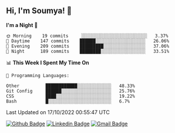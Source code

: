 ## Hi, I'm Soumya! 👋

<!--START_SECTION:waka-->
**I'm a Night 🦉** 

```text
🌞 Morning    19 commits     ░░░░░░░░░░░░░░░░░░░░░░░░░   3.37% 
🌆 Daytime    147 commits    ██████░░░░░░░░░░░░░░░░░░░   26.06% 
🌃 Evening    209 commits    █████████░░░░░░░░░░░░░░░░   37.06% 
🌙 Night      189 commits    ████████░░░░░░░░░░░░░░░░░   33.51%

```


📊 **This Week I Spent My Time On** 

```text
💬 Programming Languages: 

Other          ████████████░░░░░░░░░░░░░   48.33% 
Git Config     ██████░░░░░░░░░░░░░░░░░░░   25.76% 
CSS            ████░░░░░░░░░░░░░░░░░░░░░   19.22% 
Bash           █░░░░░░░░░░░░░░░░░░░░░░░░   6.7%
```


 Last Updated on 17/10/2022 00:55:47 UTC
<!--END_SECTION:waka-->

[![Github Badge](https://img.shields.io/badge/-rubyruins-grey?style=for-the-badge&logo=github&logoColor=white&link=https://github.com/rubyruins/)](https://www.github.com/rubyruins/) 
[![Linkedin Badge](https://img.shields.io/badge/-Soumya%20Parekh-0072b1?style=for-the-badge&logo=Linkedin&logoColor=white&link=https://www.linkedin.com/in/Soumya-Parekh/)](https://www.linkedin.com/in/Soumya-Parekh/) 
[![Gmail Badge](https://img.shields.io/badge/-soumyaparekh.me@gmail.com-c14438?style=for-the-badge&logo=Gmail&logoColor=white&link=mailto:soumyaparekh.me@gmail.com)](mailto:soumyaparekh.me@gmail.com) 
